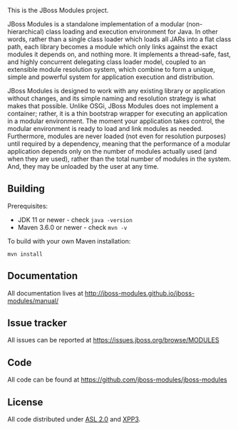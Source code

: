 This is the JBoss Modules project.

JBoss Modules is a standalone implementation of a modular (non-hierarchical) class loading and execution environment for Java. In other words, rather than a single class loader which loads all JARs into a flat class path, each library becomes a module which only links against the exact modules it depends on, and nothing more. It implements a thread-safe, fast, and highly concurrent delegating class loader model, coupled to an extensible module resolution system, which combine to form a unique, simple and powerful system for application execution and distribution.

JBoss Modules is designed to work with any existing library or application without changes, and its simple naming and resolution strategy is what makes that possible. Unlike OSGi, JBoss Modules does not implement a container; rather, it is a thin bootstrap wrapper for executing an application in a modular environment. The moment your application takes control, the modular environment is ready to load and link modules as needed. Furthermore, modules are never loaded (not even for resolution purposes) until required by a dependency, meaning that the performance of a modular application depends only on the number of modules actually used (and when they are used), rather than the total number of modules in the system. And, they may be unloaded by the user at any time.

## Building

Prerequisites:

* JDK 11 or newer - check `java -version`
* Maven 3.6.0 or newer - check `mvn -v`

To build with your own Maven installation:

    mvn install

## Documentation

All documentation lives at http://jboss-modules.github.io/jboss-modules/manual/

## Issue tracker

All issues can be reported at https://issues.jboss.org/browse/MODULES

## Code

All code can be found at https://github.com/jboss-modules/jboss-modules

## License

All code distributed under [ASL 2.0](LICENSE.txt) and [XPP3](XPP3-LICENSE.txt).
